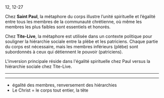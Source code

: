 12, 12-27

Chez **Saint Paul**, la métaphore du corps illustre l’unité spirituelle et l’égalité entre tous les membres de la communauté chrétienne, où même les membres les plus faibles sont essentiels et honorés.

Chez **Tite-Live**, la métaphore est utilisée dans un contexte politique pour souligner la hiérarchie sociale entre la plèbe et les patriciens. Chaque partie du corps est nécessaire, mais les membres inférieurs (plèbe) sont subordonnés à ceux qui détiennent le pouvoir (patriciens).

L'inversion principale réside dans l'égalité spirituelle chez Paul versus la hiérarchie sociale chez Tite-Live.

---
---

- égalité des membres, renversement des hiérarchies
- Le Christ = le corps tout entier, la tête